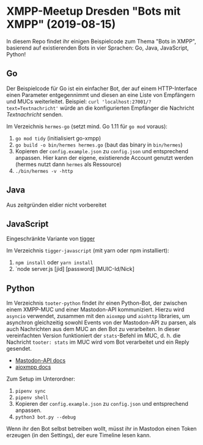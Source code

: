 # XMPP-Meetup Dresden "Bots mit XMPP" (2019-08-15)

In diesem Repo findet ihr einigen Beispielcode zum Thema "Bots in XMPP", basierend auf existierenden Bots in vier Sprachen: Go, Java, JavaScript, Python!

## Go

Der Beispielcode für Go ist ein einfacher Bot, der auf einem HTTP-Interface einen Parameter entgegennimmt und diesen an eine Liste von Empfängern und MUCs weiterleitet. Beispiel: `curl 'localhost:27001/?text=Textnachricht'` würde an die konfigurierten Empfänger die Nachricht *Textnachricht* senden.

Im Verzeichnis `hermes-go` (setzt mind. Go 1.11 für `go mod` voraus):

  1. `go mod tidy` (initialisiert go-xmpp)
  2. `go build -o bin/hermes hermes.go` (baut das binary in `bin/hermes`)
  3. Kopieren der `config.example.json` zu `config.json` und entsprechend anpassen. Hier kann der eigene, existierende Account genutzt werden (hermes nutzt dann `hermes` als Ressource)
  3. `./bin/hermes -v -http`

## Java
Aus zeitgründen eldier nicht vorbereitet

## JavaScript

Eingeschränkte Variante von [tigger](https://github.com/astro/tigger/)

Im Verzeichnis `tigger-javascript` (mit yarn oder npm installiert):

  1. `npm install` oder `yarn install`
  2. `node server.js [jid] [password] [MUIC-Id/Nick]

## Python

Im Verzeichnis `tooter-python` findet ihr einen Python-Bot, der zwischen einem XMPP-MUC und einer Mastodon-API kommuniziert. Hierzu wird `asyncio` verwendet, zusammen mit den `aioxmpp` und `aiohttp` libraries, um asynchron gleichzeitig sowohl Events von der Mastodon-API zu parsen, als auch Nachrichten aus dem MUC an den Bot zu verarbeiten. In dieser vereinfachten Version funktioniert der `stats`-Befehl im MUC, d. h. die Nachricht `tooter: stats` im MUC wird vom Bot verarbeitet und ein Reply gesendet.

  * [Mastodon-API docs](https://docs.joinmastodon.org/api)
  * [aioxmpp docs](https://docs.zombofant.net/aioxmpp/0.10/)

Zum Setup im Unterordner:

  1. `pipenv sync`
  2. `pipenv shell`
  3. Kopieren der `config.example.json` zu `config.json` und entsprechend anpassen.
  4. `python3 bot.py --debug`

Wenn ihr den Bot selbst betreiben wollt, müsst ihr in Mastodon einen Token erzeugen (in den Settings), der eure Timeline lesen kann.
